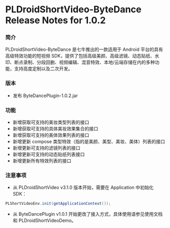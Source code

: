 # PLDroidShortVideo-ByteDance Release Notes for 1.0.2

### 简介
PLDroidShortVideo-ByteDance 是七牛推出的一款适用于 Android 平台的具有高级特效功能的短视频 SDK，提供了包括高级美颜、高级滤镜、动态贴纸、水印、断点录制、分段回删、视频编辑、混音特效、本地/云端存储在内的多种功能，支持高度定制以及二次开发。

### 版本
- 发布 ByteDancePlugin-1.0.2.jar

### 功能
- 新增获取可支持的美妆类型列表的接口
- 新增获取可支持的具体美妆效果集合的接口
- 新增获取可支持的美体效果列表的接口
- 新增更新 compose 类型特效（指的是美颜、美型、美妆、美体）列表的接口
- 新增更新可支持的滤镜列表的接口
- 新增更新可支持的动态贴纸列表接口
- 新增更新所有特效列表的接口

### 注意事项

* 从 PLDroidShortVideo v3.1.0 版本开始，需要在 Application 中初始化 SDK：

```java
PLShortVideoEnv.init(getApplicationContext());
```

* 从 ByteDancePlugin v1.0.1 开始更改了接入方式，具体使用请参见使用文档和 PLDroidShortVideoDemo。
